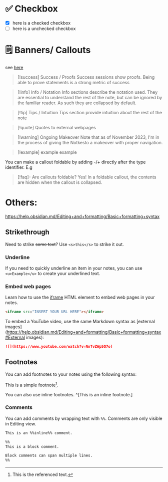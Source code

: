 
# ✅ Checkbox

- [x] here is a checked checkbox
- [ ] here is a unchecked checkbox

# 🗒️ Banners/ Callouts

see [here](https://help.obsidian.md/Editing+and+formatting/Callouts)

>[!success] Success / Proofs
>Success sessions show proofs. Being able to prove statements is a strong metric of success

>[!info] Info / Notation
>Info sections describe the notation used. They are essential to understand the rest of the note, but can be ignored by the familiar reader. As such they are collapsed by default.

>[!tip] Tips / Intuition
> Tips section provide intuition about the rest of the note

>[!quote]
> Quotes to external webpages

> [!warning] Ongoing Makeover
> Note that as of November 2023, I'm in the process of giving the Notkesto a makeover with proper navigation. 

> [!example] example
> example

You can make a callout foldable by adding -/+ directly after the type identifier. E.g

> [!faq]- Are callouts foldable?
> Yes! In a foldable callout, the contents are hidden when the callout is collapsed.


# Others:
https://help.obsidian.md/Editing+and+formatting/Basic+formatting+syntax
## Strikethrough

Need to strike ~~some text~~? Use `<s>this</s>` to strike it out.

### Underline

If you need to quickly underline an item in your notes, you can use `<u>Example</u>` to create your underlined text.

### Embed web pages

Learn how to use the [iframe](https://developer.mozilla.org/en-US/docs/Web/HTML/Element/iframe) HTML element to embed web pages in your notes.
```html
<iframe src="INSERT YOUR URL HERE"></iframe>
```

To embed a YouTube video, use the same Markdown syntax as [external images](https://help.obsidian.md/Editing+and+formatting/Basic+formatting+syntax#External images):

```md
![](https://www.youtube.com/watch?v=NnTvZWp5Q7o)
```

## Footnotes

You can add footnotes to your notes using the following syntax:

This is a simple footnote[^1].

[^1]: This is the referenced text.

You can also use inline footnotes. ^[This is an inline footnote.]

### Comments
You can add comments by wrapping text with `%%`. Comments are only visible in Editing view.

```md
This is an %%inline%% comment.

%%
This is a block comment.

Block comments can span multiple lines.
%%
